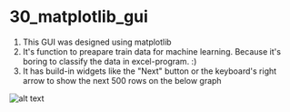 # 30_matplotlib_gui

1. This GUI was designed using matplotlib
2. It's function to preapare train data for machine learning. Because it's boring to classify the data in excel-program. :)
3. It has build-in widgets like the "Next" button or the keyboard's right arrow to show the next 500 rows on the below graph

![alt text](https://i.imgur.com/JLzDtYP.png)
